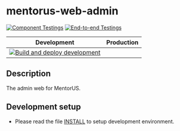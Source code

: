 # mentorus-web-admin

[![Component Testings](https://github.com/mentor-us/web-admin/actions/workflows/component-test.yml/badge.svg)](https://github.com/mentor-us/web-admin/actions/workflows/component-test.yml)
[![End-to-end Testings](https://github.com/mentor-us/web-admin/actions/workflows/e2e-test.yml/badge.svg)](https://github.com/mentor-us/web-admin/actions/workflows/e2e-test.yml)

| Development                                                                                                                                                                                                                         | Production |
| ----------------------------------------------------------------------------------------------------------------------------------------------------------------------------------------------------------------------------------- | ---------- |
| [![Build and deploy development](https://github.com/hieucckha/mentorus-web-admin/actions/workflows/build-and-deploy-dev.yml/badge.svg)](https://github.com/hieucckha/mentorus-web-admin/actions/workflows/build-and-deploy-dev.yml) |            |

## Description

The admin web for MentorUS.

## Development setup

- Please read the file [INSTALL](./INSTALL.md) to setup development environment.
